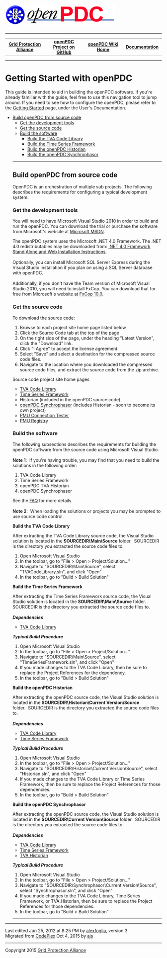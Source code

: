 <HTML>
<html lang="en" xmlns="http://www.w3.org/1999/xhtml">
<head>
<meta charset="utf-8" />
</head>
<body>
<!--HtmlToGmd.Body-->
<h1><a href="https://github.com/GridProtectionAlliance/openPDC/tree/master/Source/Documentation/wiki/openPDC_Home.md"><img src="https://github.com/GridProtectionAlliance/openPDC/blob/master/Source/Documentation/wiki/openPDC_Logo.png" alt="The Open Source Phasor Data Concentrator" /></a></h1>
<hr />
<div id="NavigationMenu">
<table style="width: 100%; border-collapse: collapse; border: 0px solid gray;">
<tr>
<td style="width: 25%; text-align:center;"><b><a href="http://www.gridprotectionalliance.org">Grid Protection Alliance</a></b></td>
<td style="width: 25%; text-align:center;"><b><a href="https://github.com/GridProtectionAlliance/openPDC">openPDC Project on GitHub</a></b></td>
<td style="width: 25%; text-align:center;"><b><a href="https://github.com/GridProtectionAlliance/openPDC/tree/master/Source/Documentation/wiki/openPDC_Home.md">openPDC Wiki Home</a></b></td>
<td style="width: 25%; text-align:center;"><b><a href="https://github.com/GridProtectionAlliance/openPDC/tree/master/Source/Documentation/wiki/openPDC_Documentation_Home.md">Documentation</a></b></td>
</tr>
</table>
</div>
<hr />
<!--/HtmlToGmd.Body-->
<div class="WikiContent">
<h1>Getting Started with openPDC</h1>
<div class="wikidoc">This guide is intended to aid in building the openPDC software. If you're already familiar with the guide, feel free to use this navigation tool to jump around. If you need to see how to configure the openPDC, please refer to the
<a href="https://github.com/GridProtectionAlliance/openPDC/tree/master/Source/Documentation/wiki/Getting_Started.md">Getting Started</a> page, under the User's Documentation.<br>
<ul>
<li><a href="https://github.com/GridProtectionAlliance/openPDC/tree/master/Source/Documentation/wiki/Developers_Getting_Started.md#openpdc_developers">Build openPDC from source code</a>
<ul>
<li><a href="https://github.com/GridProtectionAlliance/openPDC/tree/master/Source/Documentation/wiki/Developers_Getting_Started.md#get_dev_tools">Get the development tools</a>
</li><li><a href="https://github.com/GridProtectionAlliance/openPDC/tree/master/Source/Documentation/wiki/Developers_Getting_Started.md#get_source_code">Get the source code</a>
</li><li><a href="https://github.com/GridProtectionAlliance/openPDC/tree/master/Source/Documentation/wiki/Developers_Getting_Started.md#build_software">Build the software</a>
<ul>
<li><a href="https://github.com/GridProtectionAlliance/openPDC/tree/master/Source/Documentation/wiki/Developers_Getting_Started.md#build_tvacodelibrary">Build the TVA Code Library</a>
</li><li><a href="https://github.com/GridProtectionAlliance/openPDC/tree/master/Source/Documentation/wiki/Developers_Getting_Started.md#build_timeseriesframework">Build the Time Series Framework</a>
</li><li><a href="https://github.com/GridProtectionAlliance/openPDC/tree/master/Source/Documentation/wiki/Developers_Getting_Started.md#build_historian">Build the openPDC Historian</a>
</li><li><a href="https://github.com/GridProtectionAlliance/openPDC/tree/master/Source/Documentation/wiki/Developers_Getting_Started.md#build_synchrophasor">Build the openPDC Synchrophasor</a>
</li></ul>
</li></ul>
</li></ul>
</div>
<ol>
<hr />
<h2><a name="openpdc_developers"></a>Build openPDC from source code</h2>
<p>OpenPDC is an orchestration of multiple sub projects. The following describes the requirements for configuring a typical development system.</p>
<h3><a name="get_dev_tools"></a>Get the development tools</h3>
<p>You will need to have Microsoft Visual Studio 2010 in order to build and run the openPDC. You can download the trial or purchase the software from Microsoft's website at
<a href="http://msdn.microsoft.com/">Microsoft MSDN</a>.</p>
<p>The openPDC system uses the Microsoft .NET 4.0 Framework. The .NET 4.0 redistributables may be downloaded from:&nbsp;<a href="http://msdn.microsoft.com/en-us/library/5a4x27ek.aspx">.NET 4.0 Framework Stand Alone and Web Installation Instructions</a>.<br>
&nbsp;<br>
Optionally, you can install Microsoft SQL Server Express during the Visual Studio installation if you plan on using a SQL Server database with openPDC.<br>
&nbsp;<br>
Additionally, if you don't have the Team version of Microsoft Visual Studio 2010, you will need to install FxCop. You can download that for free from Microsoft's website at
<a href="http://www.microsoft.com/downloads/en/details.aspx?FamilyID=917023f6-d5b7-41bb-bbc0-411a7d66cf3c&displaylang=en">
FxCop 10.0</a>.</p>
<h3><a name="get_source_code"></a>Get the source code</h3>
<p>To download the source code:</p>
<ol>
<li>Browse to each project site home page listed below </li><li>Click the Source Code tab at the top of the page </li><li>On the right side of the page, under the heading &quot;Latest Version&quot;, click the &quot;Download&quot; link.
</li><li>Click &quot;I Agree&quot; to accept the license agreement. </li><li>Select &quot;Save&quot; and select a destination for the compressed source code files.
</li><li>Navigate to the location where you downloaded the compressed source code files, and extract the source code from the zip archive.
</li></ol>
<p>Source code project site home pages</p>
<ul>
<li><a href="http://tvacodelibrary.codeplex.com">TVA Code Library</a> </li><li><a href="http://timeseriesframework.codeplex.com">Time Series Framework</a> </li><li>Historian (included in the openPDC source code) </li><li><a href="https://github.com/GridProtectionAlliance/openPDC/tree/master/Source/Documentation/wiki/openPDC_Home.md">openPDC Synchrophasor</a> (includes Historian - soon to become its own project)
</li><li><a href="http://pmuconnectiontester.codeplex.com">PMU Connection Tester</a> </li><li><a href="http://pmuregistry.codeplex.com">PMU Registry</a> </li></ul>
<h3><a name="build_software"></a>Build the software</h3>
<p>The following subsections describes the requirements for building the openPDC software from the source code using Microsoft Visual Studio.<br>
&nbsp;<br>
<strong>Note 1</strong>:&nbsp; If you're having trouble, you may find that you need to build the solutions in the following order:</p>
<ol>
<li>TVA Code Library </li><li>Time Series Framework </li><li>openPDC TVA.Historian </li><li>openPDC Synchrophasor </li></ol>
<p>See the <a href="https://github.com/GridProtectionAlliance/openPDC/tree/master/Source/Documentation/wiki/Getting_Started.md#trouble_building_solution">
FAQ</a> for more details.<br>
&nbsp;<br>
<strong>Note 2</strong>:&nbsp; When loading the solutions or projects you may be prompted to use source code control.</p>
<p><strong><a name="build_tvacodelibrary"></a>Build the TVA Code Library</strong></p>
<p>After extracting the TVA Code Library source code, the Visual Studio solution is located in the
<strong>SOURCEDIR\Main\Source</strong> folder.&nbsp;&nbsp;SOURCEDIR is the directory you extracted the source code files to.</p>
<ol>
<li>Open Microsoft Visual Studio </li><li>In the toolbar, go to &quot;File &gt; Open &gt; Project/Solution...&quot; </li><li>Navigate to &quot;SOURCEDIR\Main\Source&quot;, select &quot;TVACodeLibrary.sln&quot;, and click &quot;Open&quot;
</li><li>In the toolbar, go to &quot;Build &gt; Build Solution&quot; </li></ol>
<p><strong><a name="build_timeseriesframework"></a>Build the Time Series Framework</strong></p>
<p>After extracting the Time Series Framework source code, the Visual Studio solution is located in the
<strong>SOURCEDIR\Main\Source</strong> folder.&nbsp; SOURCEDIR is the directory you extracted the source code files to.<br>
&nbsp;<br>
<em><strong>Dependencies</strong></em></p>
<ul>
<li><a href="http://tvacodelibrary.codeplex.com">TVA Code Library</a> </li></ul>
<p><em><strong>Typical Build Procedure</strong></em></p>
<ol>
<li>Open Microsoft Visual Studio </li><li>In the toolbar, go to &quot;File &gt; Open &gt; Project/Solution...&quot; </li><li>Navigate to &quot;SOURCEDIR\Main\Source&quot;, select &quot;TimeSeriesFramework.sln&quot;, and click &quot;Open&quot;
</li><li>If you made changes to the TVA Code Library, then be sure to replace the Project References for the dependency.
</li><li>In the toolbar, go to &quot;Build &gt; Build Solution&quot; </li></ol>
<p><strong><a name="build_historian"></a>Build the openPDC Historian</strong></p>
<p>After extracting the openPDC source code, the Visual Studio solution is located in the
<strong>SOURCEDIR\Historian\Current Version\Source</strong> folder.&nbsp;&nbsp;SOURCEDIR is the directory&nbsp;you extracted the source code files to.<br>
&nbsp;<br>
<em><strong>Dependencies</strong></em></p>
<ul>
<li><a href="http://tvacodelibrary.codeplex.com">TVA Code Library</a> </li><li><a href="http://timeseriesframework.codeplex.com">Time Series Framework</a> </li></ul>
<p><em><strong>Typical Build Procedure</strong></em></p>
<ol>
<li>Open Microsoft Visual Studio </li><li>In the toolbar, go to &quot;File &gt; Open &gt; Project/Solution...&quot; </li><li>Navigate to &quot;SOURCEDIR\Historian\Current Version\Source&quot;, select &quot;Historian.sln&quot;, and click &quot;Open&quot;
</li><li>If you made changes to the TVA Code Library or Time Series Framework, then be sure to replace the Project References for those dependencies.
</li><li>In the toolbar, go to &quot;Build &gt; Build Solution&quot; </li></ol>
<p><strong><a name="build_synchrophasor"></a>Build the openPDC Synchrophasor</strong></p>
<p>After extracting the openPDC source code, the Visual Studio solution is located in the
<strong>SOURCEDIR\Current Version\Source</strong> folder.&nbsp; SOURCEDIR is the directory you extracted the source code files to.<br>
&nbsp;<br>
<em><strong>Dependencies</strong></em></p>
<ul>
<li><a href="http://tvacodelibrary.codeplex.com">TVA Code Library</a> </li><li><a href="http://timeseriesframework.codeplex.com">Time Series Framework</a> </li><li><a href="https://github.com/GridProtectionAlliance/openPDC/tree/master/Source/Documentation/wiki/openPDC_Home.md">TVA.Historian</a> </li></ul>
<p><em><strong>Typical Build Procedure</strong></em></p>
<ol>
<li>Open Microsoft Visual Studio </li><li>In the toolbar, go to &quot;File &gt; Open &gt; Project/Solution...&quot; </li><li>Navigate to &quot;SOURCEDIR\Synchrophasor\Current Version\Source&quot;, select &quot;Synchrophasor.sln&quot;, and click &quot;Open&quot;
</li><li>If you made changes to the TVA Code Library, Time Series Framework, or TVA.Historian, then be sure to replace the Project References for those dependencies.
</li><li>In the toolbar, go to &quot;Build &gt; Build Solution&quot; </li></ol>
<hr>
</li></ol>
</div>
<div id="footer">
<hr />
Last edited <span class="smartDate" title="6/25/2012 8:25:00 PM" LocalTimeTicks="1340681100">Jun 25, 2012 at 8:25 PM</span> by <a id="wikiEditByLink" href="https://github.com/GridProtectionAlliance/openPDC/tree/master/Source/Documentation/wiki/Contributors/alexfoglia.md">alexfoglia</a>, version 3<br />
Migrated from <a href="http://openpdc.codeplex.com/wikipage?title=Getting%20Started%20%28Developers%29">CodePlex</a> Oct 4, 2015 by <a href="https://github.com/ajstadlin">ajs</a>
</div>
<!--HtmlToGmd.Foot-->
<div id="copyright">
<hr />
Copyright 2015 <a href="http://www.gridprotectionalliance.org">Grid Protection Alliance</a>
</div>
<!--/HtmlToGmd.Foot-->
</body>
</html>
</HTML>
